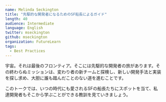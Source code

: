 ```yaml
---
name: Melinda Seckington
title: "先駆的な開発者になるためのSF船長によるガイド"
length: 40
audience: Intermediate
language: English
twitter: mseckington
github: mseckington
organization: FutureLearn
tags:
  - Best Practices
---
```

宇宙。それは最後のフロンティア。そこには先駆的な開発者の旅があります。その終わらぬミッションは、変わり者の新チームと探検し、新しい開発手法と実装を探し求め、大胆に誰も踏んだことのない道を進むことです。

このトークでは、いつの時代にも愛されるSFの船長たちにスポットを当て、私達開発者もそこから学ぶことができる教訓を見ていきましょう。
